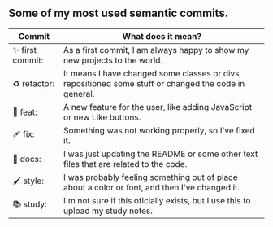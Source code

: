 ## Some of my most used semantic commits.

| Commit  | What does it mean? |
| ------------- | ------------- |
| ✨ first commit:  | As a first commit, I am always happy to show my new projects to the world. |
| ♻️ refactor:  | It means I have changed some classes or divs, repositioned some stuff or changed the code in general.  |
| 🎁 feat:  | A new feature for the user, like adding JavaScript or new Like buttons.  |
| 🩹 fix:  | Something was not working properly, so I've fixed it.  |
| 📄 docs:  | I was just updating the README or some other text files that are related to the code. |
| 🖌️ style:  | I was probably feeling something out of place about a color or font, and then I've changed it.  |
| 📚 study: | I'm not sure if this oficially exists, but I use this to upload my study notes.  |
